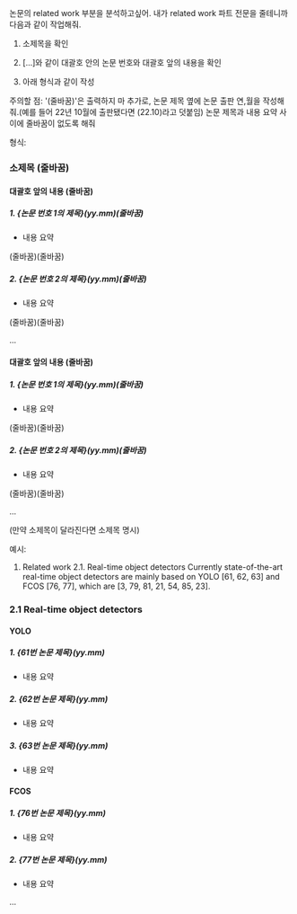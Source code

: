 논문의 related work 부분을 분석하고싶어. 내가 related work 파트 전문을 줄테니까 다음과 같이 작업해줘.

1. 소제목을 확인

2. [...]와 같이 대괄호 안의 논문 번호와 대괄호 앞의 내용을 확인

3. 아래 형식과 같이 작성

주의할 점:
'(줄바꿈)'은 출력하지 마
추가로, 논문 제목 옆에 논문 출판 연,월을 작성해줘.(예를 들어 22년 10월에 출판됐다면 (22.10)라고 덧붙임)
논문 제목과 내용 요약 사이에 줄바꿈이 없도록 해줘


형식:
### 소제목 (줄바꿈)

#### 대괄호 앞의 내용 (줄바꿈)

##### 1. {논문 번호 1의 제목}(yy.mm)(줄바꿈)
- 내용 요약

(줄바꿈)(줄바꿈)

##### 2. {논문 번호 2의 제목}(yy.mm)(줄바꿈)
- 내용 요약

(줄바꿈)(줄바꿈)

...

#### 대괄호 앞의 내용 (줄바꿈)

##### 1. {논문 번호 1의 제목}(yy.mm)(줄바꿈)
- 내용 요약

(줄바꿈)(줄바꿈)

##### 2. {논문 번호 2의 제목}(yy.mm)(줄바꿈)
- 내용 요약

(줄바꿈)(줄바꿈)

...

(만약 소제목이 달라진다면 소제목 명시)

예시:

1. Related work 2.1. Real-time object detectors Currently state-of-the-art real-time object detectors are mainly based on YOLO [61, 62, 63] and FCOS [76, 77], which are [3, 79, 81, 21, 54, 85, 23].

### 2.1 Real-time object detectors

#### YOLO

##### 1. {61번 논문 제목}(yy.mm)
- 내용 요약

##### 2. {62번 논문 제목}(yy.mm)
- 내용 요약

##### 3. {63번 논문 제목}(yy.mm)
- 내용 요약

#### FCOS

##### 1. {76번 논문 제목}(yy.mm)
- 내용 요약

##### 2. {77번 논문 제목}(yy.mm)
- 내용 요약

...
